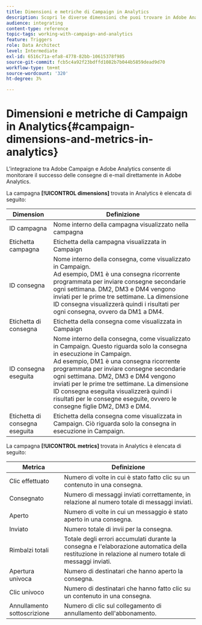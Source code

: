 ```yaml
---
title: Dimensioni e metriche di Campaign in Analytics
description: Scopri le diverse dimensioni che puoi trovare in Adobe Analytics per iniziare a tracciare le consegne e-mail da Adobe Campaign.
audience: integrating
content-type: reference
topic-tags: working-with-campaign-and-analytics
feature: Triggers
role: Data Architect
level: Intermediate
exl-id: 6516c71a-efa8-4778-82bb-10615378f985
source-git-commit: fcb5c4a92f23bdffd1082b7b044b5859dead9d70
workflow-type: tm+mt
source-wordcount: '320'
ht-degree: 3%

---
```


# Dimensioni e metriche di Campaign in Analytics{#campaign-dimensions-and-metrics-in-analytics}

L’integrazione tra Adobe Campaign e Adobe Analytics consente di monitorare il successo delle consegne di e-mail direttamente in Adobe Analytics.

La campagna **[!UICONTROL dimensions]** trovata in Analytics è elencata di seguito:

<table> 
 <thead> 
  <tr> 
   <th> Dimension<br /> </th> 
   <th> Definizione<br /> </th> 
  </tr> 
 </thead> 
 <tbody> 
  <tr> 
   <td> ID campagna<br /> </td> 
   <td> Nome interno della campagna visualizzato nella campagna<br /> </td> 
  </tr> 
  <tr> 
   <td> Etichetta campagna<br /> </td> 
   <td> Etichetta della campagna visualizzata in Campaign<br /> </td> 
  </tr> 
  <tr> 
   <td> ID consegna<br /> </td> 
   <td> Nome interno della consegna, come visualizzato in Campaign.<br /> Ad esempio, DM1 è una consegna ricorrente programmata per inviare consegne secondarie ogni settimana. DM2, DM3 e DM4 vengono inviati per le prime tre settimane. La dimensione ID consegna visualizzerà quindi i risultati per ogni consegna, ovvero da DM1 a DM4. <br /> </td> 
  </tr> 
  <tr> 
   <td> Etichetta di consegna<br /> </td> 
   <td> Etichetta della consegna come visualizzata in Campaign<br /> </td> 
  </tr> 
  <tr> 
   <td> ID consegna eseguita<br /> </td> 
   <td> Nome interno della consegna, come visualizzato in Campaign. Questo riguarda solo la consegna in esecuzione in Campaign.<br /> Ad esempio, DM1 è una consegna ricorrente programmata per inviare consegne secondarie ogni settimana. DM2, DM3 e DM4 vengono inviati per le prime tre settimane. La dimensione ID consegna eseguita visualizzerà quindi i risultati per le consegne eseguite, ovvero le consegne figlie DM2, DM3 e DM4. <br /> </td> 
  </tr> 
  <tr> 
   <td> Etichetta di consegna eseguita<br /> </td> 
   <td> Etichetta della consegna come visualizzata in Campaign. Ciò riguarda solo la consegna in esecuzione in Campaign.<br /> </td> 
  </tr> 
 </tbody> 
</table>

La campagna **[!UICONTROL metrics]** trovata in Analytics è elencata di seguito:

<table> 
 <thead> 
  <tr> 
   <th> Metrica<br /> </th> 
   <th> Definizione<br /> </th> 
  </tr> 
 </thead> 
 <tbody> 
  <tr> 
   <td> Clic effettuato<br /> </td> 
   <td> Numero di volte in cui è stato fatto clic su un contenuto in una consegna.<br /> </td> 
  </tr> 
  <tr> 
   <td> Consegnato<br /> </td> 
   <td> Numero di messaggi inviati correttamente, in relazione al numero totale di messaggi inviati.<br /> </td> 
  </tr> 
  <tr> 
   <td> Aperto<br /> </td> 
   <td> Numero di volte in cui un messaggio è stato aperto in una consegna.<br /> </td> 
  </tr> 
  <tr> 
   <td> Inviato<br /> </td> 
   <td> Numero totale di invii per la consegna.<br /> </td> 
  </tr> 
  <tr> 
   <td> Rimbalzi totali<br /> </td> 
   <td> Totale degli errori accumulati durante la consegna e l'elaborazione automatica della restituzione in relazione al numero totale di messaggi inviati.<br /> </td> 
  </tr> 
  <tr> 
   <td> Apertura univoca<br /> </td> 
   <td> Numero di destinatari che hanno aperto la consegna.<br /> </td> 
  </tr> 
  <tr> 
   <td> Clic univoco<br /> </td> 
   <td> Numero di destinatari che hanno fatto clic su un contenuto in una consegna.<br /> </td> 
  </tr> 
  <tr> 
   <td> Annullamento sottoscrizione<br /> </td> 
   <td> Numero di clic sul collegamento di annullamento dell'abbonamento.<br /> </td> 
  </tr> 
 </tbody> 
</table>
